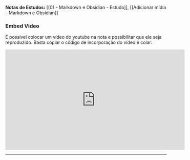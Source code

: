 **Notas de Estudos:** [[01 - Markdown e Obsidian - Estudo]], [[Adicionar mídia - Markdown e Obsidian]]

### Embed Video 
É possível colocar um vídeo do youtube na nota e possibilitar que ele seja reproduzido. Basta copiar o código de incorporação do vídeo e colar:

<iframe width="560" height="315" src="https://www.youtube.com/embed/c6qfrRVUOO8" title="YouTube video player" frameborder="0" allow="accelerometer; autoplay; clipboard-write; encrypted-media; gyroscope; picture-in-picture" allowfullscreen></iframe>





---